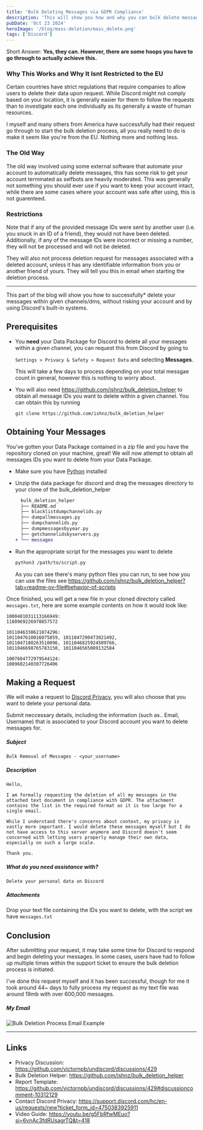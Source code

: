 ```yaml
---
title: 'Bulk Deleting Messages via GDPR Compliance'
description: 'This will show you how and why you can bulk delete messages'
pubDate: 'Oct 23 2024'
heroImage: '/blog/mass-deletion/mass_delete.png'
tags: ['Discord']
---
```


Short Answer: **Yes, they can. However, there are some hoops you have to go through to actually achieve this.**

### Why This Works and Why It Isnt Restricted to the EU

Certain countries have strict regulations that require companies to allow users to delete their data upon request. While Discord might not comply based on your location, it is generally easier for them to follow the requests than to investigate each one individually as its generally a waste of human resources.

I myself and many others from America have successfully had their request go through to start the bulk deletion process, all you really need to do is make it seem like you're from the EU. Nothing more and nothing less.

### The Old Way

The old way involved using some external software that automate your account to automatically delete messages, this has some risk to get your account terminated as selfbots are heavily moderated. This was generally not something you should ever use if you want to keep your account intact, while there are some cases where your account was safe after using, this is not guarenteed.

### Restrictions

Note that if any of the provided message IDs were sent by another user (i.e. you snuck in an ID of a friend), they would not have been deleted. Additionally, if any of the message IDs were incorrect or missing a number, they will not be processed and will not be deleted.

They will also not process deletion request for messages associated with a deleted account, unless it has any identifiable information from you or another friend of yours. They will tell you this in email when starting the deletion process. 

---

This part of the blog will show you how to successfully* delete your messages within given channels/dms, without risking your account and by using Discord's built-in systems.

## Prerequisites

- You **need** your Data Package for Discord to delete all your messages within a given channel, you can request this from Discord by going to

  `Settings > Privacy & Safety > Request Data` and selecting **Messages**.

  This will take a few days to process depending on your total messgae count in general, however this is nothing to worry about.

- You will also need https://github.com/ishnz/bulk_deletion_helper to obtain all message IDs you want to delete within a given channel. You can obtain this by running

  `git clone https://github.com/ishnz/bulk_deletion_helper`

## Obtaining Your Messages

You've gotten your Data Package contained in a zip file and you have the repository cloned on your machine, great! We will now attempt to obtain all messages IDs you want to delete from your Data Package.

- Make sure you have [Python](https://www.python.org/downloads/) installed
- Unzip the data package for discord and drag the messages directory to your clone of the bulk_deletion_helper

  ```diff
    bulk_deletion_helper
    ├── README.md
    ├── blacklistdumpchannelids.py
    ├── dumpallmessages.py
    ├── dumpchannelids.py
    ├── dumpmessagesbyyear.py
    ├── getchannelidsbyservers.py
  + └── messages

  ```

- Run the appropriate script for the messages you want to delete

  ```sh
  python3 /path/to/script.py 
  ```

  As you can see there's many python files you can run, to see how you can use the files see https://github.com/ishnz/bulk_deletion_helper?tab=readme-ov-file#behavior-of-scripts

Once finished, you will get a new file in your cloned directory called `messages.txt`, here are some example contents on how it would look like:

```
1000481031113166949:
1180969226970857572

1011046338621874296:
1011047610016075859, 1011047290473021492,
1011047180263510096, 1011046825924509766,
1011046698765783150, 1011046565089132584

1007684772979544124:
1009602140307726406
```

## Making a Request 

We will make a request to [Discord Privacy](https://support.discord.com/hc/en-us/requests/new?ticket_form_id=4750383925911), you will also choose that you want to delete your personal data.

Submit neccessary details, including the information (such as.. Email, Username) that is associated to your Discord account you want to delete messages for. 

##### Subject
```
Bulk Removal of Messages - <your_username>
```

##### Description
```
Hello,

I am formally requesting the deletion of all my messages in the attached text document in compliance with GDPR. The attachment contains the list in the required format as it is too large for a single email.

While I understand there's concerns about context, my privacy is vastly more important. I would delete these messages myself but I do not have access to this server anymore and Discord doesn't seem concerned with letting users properly manage their own data, especially on such a large scale.

Thank you.
```

##### What do you need assistance with?

```
Delete your personal data on Discord
```

##### Attachments

Drop your text file containing the IDs you want to delete, with the script we have `messages.txt`

## Conclusion

After submitting your request, it may take some time for Discord to respond and begin deleting your messages. In some cases, users have had to follow up multiple times within the support ticket to ensure the bulk deletion process is initiated.

I've done this request myself and it has been successful, though for me it took around 44~ days to fully process my request as my text file was around 19mb with over 600,000 messages. 

##### My Email

![Bulk Deletion Process Email Example](/blog/mass-deletion/example_email.png)

---

## Links
- Privacy Discussion: https://github.com/victornpb/undiscord/discussions/429
- Bulk Deletion Helper: https://github.com/ishnz/bulk_deletion_helper
- Report Template: https://github.com/victornpb/undiscord/discussions/429#discussioncomment-10312129
- Contact Discord Privacy: https://support.discord.com/hc/en-us/requests/new?ticket_form_id=4750383925911
- Video Guide: https://youtu.be/g5FbRfwMEuo?si=6vnAc3fdRUsagrTQ&t=418